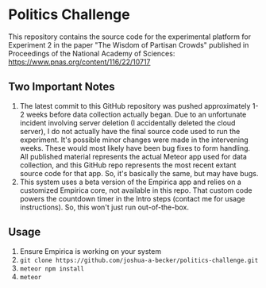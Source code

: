 # Politics Challenge
This repository contains the source code for the experimental platform for Experiment 2 in the paper "The Wisdom of Partisan Crowds" published in Proceedings of the National Academy of Sciences:  https://www.pnas.org/content/116/22/10717

## Two Important Notes
1.  The latest commit to this GitHub repository was pushed approximately 1-2 weeks before data collection actually began. Due to an unfortunate incident involving server deletion (I accidentally deleted the cloud server), I do not actually have the final source code used to run the experiment.  It's possible minor changes were made in the intervening weeks.  These would most likely have been bug fixes to form handling.  All published material represents the actual Meteor app used for data collection, and this GitHub repo represents the most recent extant source code for that app. So, it's basically the same, but may have bugs.
2.  This system uses a beta version of the Empirica app and relies on a customized Empirica core, not available in this repo.  That custom code powers the countdown timer in the Intro steps (contact me for usage instructions).  So, this won't just run out-of-the-box.

## Usage
1. Ensure Empirica is working on your system
2. `git clone https://github.com/joshua-a-becker/politics-challenge.git`
3. `meteor npm install`
4. `meteor`
